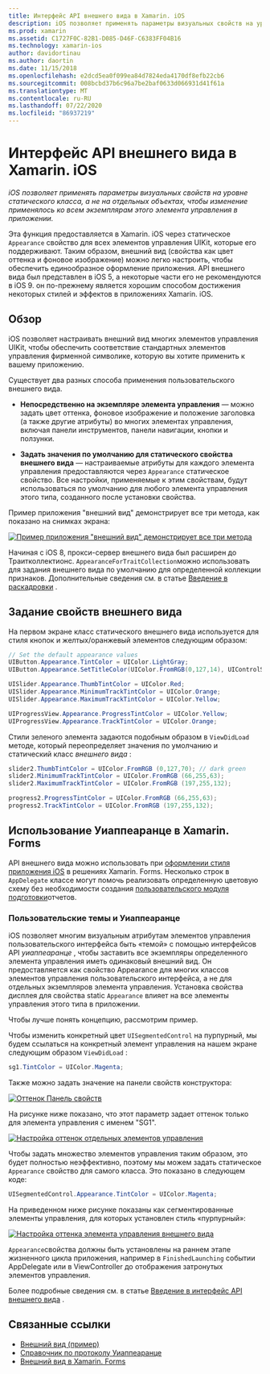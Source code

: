 ```yaml
---
title: Интерфейс API внешнего вида в Xamarin. iOS
description: iOS позволяет применять параметры визуальных свойств на уровне статического класса, а не на отдельных объектах, чтобы изменение применялось ко всем экземплярам этого элемента управления в приложении.
ms.prod: xamarin
ms.assetid: C1727F0C-82B1-D085-D46F-C6383FF04B16
ms.technology: xamarin-ios
author: davidortinau
ms.author: daortin
ms.date: 11/15/2018
ms.openlocfilehash: e2dcd5ea0f099ea84d7824eda4170df8efb22cb6
ms.sourcegitcommit: 008bcbd37b6c96a7be2baf0633d066931d41f61a
ms.translationtype: MT
ms.contentlocale: ru-RU
ms.lasthandoff: 07/22/2020
ms.locfileid: "86937219"
---
```

# <a name="appearance-api-in-xamarinios"></a>Интерфейс API внешнего вида в Xamarin. iOS

_iOS позволяет применять параметры визуальных свойств на уровне статического класса, а не на отдельных объектах, чтобы изменение применялось ко всем экземплярам этого элемента управления в приложении._

Эта функция предоставляется в Xamarin. iOS через статическое `Appearance` свойство для всех элементов управления UIKit, которые его поддерживают. Таким образом, внешний вид (свойства как цвет оттенка и фоновое изображение) можно легко настроить, чтобы обеспечить единообразное оформление приложения. API внешнего вида был представлен в iOS 5, а некоторые части его не рекомендуются в iOS 9. он по-прежнему является хорошим способом достижения некоторых стилей и эффектов в приложениях Xamarin. iOS.

## <a name="overview"></a>Обзор

iOS позволяет настраивать внешний вид многих элементов управления UIKit, чтобы обеспечить соответствие стандартных элементов управления фирменной символике, которую вы хотите применить к вашему приложению.

Существует два разных способа применения пользовательского внешнего вида.

- **Непосредственно на экземпляре элемента управления** — можно задать цвет оттенка, фоновое изображение и положение заголовка (а также другие атрибуты) во многих элементах управления, включая панели инструментов, панели навигации, кнопки и ползунки.

- **Задать значения по умолчанию для статического свойства внешнего вида** — настраиваемые атрибуты для каждого элемента управления предоставляются через `Appearance` статическое свойство. Все настройки, применяемые к этим свойствам, будут использоваться по умолчанию для любого элемента управления этого типа, созданного после установки свойства.

Пример приложения "внешний вид" демонстрирует все три метода, как показано на снимках экрана:

[![Пример приложения "внешний вид" демонстрирует все три метода](introduction-to-the-appearance-api-images/appearance01-sml.png)](introduction-to-the-appearance-api-images/appearance01.png#lightbox)

Начиная с iOS 8, прокси-сервер внешнего вида был расширен до Траитколлектионс.
 `AppearanceForTraitCollection`можно использовать для задания внешнего вида по умолчанию для определенной коллекции признаков. Дополнительные сведения см. в статье [Введение в раскадровки](~/ios/user-interface/storyboards/unified-storyboards.md) .

## <a name="setting-appearance-properties"></a>Задание свойств внешнего вида

На первом экране класс статического внешнего вида используется для стиля кнопок и желтых/оранжевый элементов следующим образом:

```csharp
// Set the default appearance values
UIButton.Appearance.TintColor = UIColor.LightGray;
UIButton.Appearance.SetTitleColor(UIColor.FromRGB(0,127,14), UIControlState.Normal);

UISlider.Appearance.ThumbTintColor = UIColor.Red;
UISlider.Appearance.MinimumTrackTintColor = UIColor.Orange;
UISlider.Appearance.MaximumTrackTintColor = UIColor.Yellow;

UIProgressView.Appearance.ProgressTintColor = UIColor.Yellow;
UIProgressView.Appearance.TrackTintColor = UIColor.Orange;
```

Стили зеленого элемента задаются подобным образом в `ViewDidLoad` методе, который переопределяет значения по умолчанию и статический класс *внешнего вида* :

```csharp
slider2.ThumbTintColor = UIColor.FromRGB (0,127,70); // dark green
slider2.MinimumTrackTintColor = UIColor.FromRGB (66,255,63);
slider2.MaximumTrackTintColor = UIColor.FromRGB (197,255,132);
```

```csharp
progress2.ProgressTintColor = UIColor.FromRGB (66,255,63);
progress2.TrackTintColor = UIColor.FromRGB (197,255,132);
```

## <a name="using-uiappearance-in-xamarinforms"></a>Использование Уиаппеаранце в Xamarin. Forms

API внешнего вида можно использовать при [оформлении стиля приложения iOS](~/xamarin-forms/platform/ios/formatting.md#uiappearance-api) в решениях Xamarin. Forms. Несколько строк в `AppDelegate` классе могут помочь реализовать определенную цветовую схему без необходимости создания [пользовательского модуля подготовки](~/xamarin-forms/app-fundamentals/custom-renderer/index.md)отчетов.

### <a name="custom-themes-and-uiappearance"></a>Пользовательские темы и Уиаппеаранце

iOS позволяет многим визуальным атрибутам элементов управления пользовательского интерфейса быть «темой» с помощью интерфейсов API *уиаппеаранце* , чтобы заставить все экземпляры определенного элемента управления иметь одинаковый внешний вид. Он предоставляется как свойство Appearance для многих классов элементов управления пользовательского интерфейса, а не для отдельных экземпляров элемента управления. Установка свойства дисплея для свойства static `Appearance` влияет на все элементы управления этого типа в приложении.

Чтобы лучше понять концепцию, рассмотрим пример.

Чтобы изменить конкретный цвет `UISegmentedControl` на пурпурный, мы будем ссылаться на конкретный элемент управления на нашем экране следующим образом `ViewDidLoad` :

```csharp
sg1.TintColor = UIColor.Magenta;
```

Также можно задать значение на панели свойств конструктора:

[![Оттенок Панель свойств](introduction-to-the-appearance-api-images/propertiespadtint.png)](introduction-to-the-appearance-api-images/propertiespadtint.png#lightbox)

На рисунке ниже показано, что этот параметр задает оттенок только для элемента управления с именем "SG1".

[![Настройка оттенок отдельных элементов управления](introduction-to-the-appearance-api-images/image53.png)](introduction-to-the-appearance-api-images/image53.png#lightbox)

Чтобы задать множество элементов управления таким образом, это будет полностью неэффективно, поэтому мы можем задать статическое `Appearance` свойство для самого класса. Это показано в следующем коде:

```csharp
UISegmentedControl.Appearance.TintColor = UIColor.Magenta;
```

На приведенном ниже рисунке показаны как сегментированные элементы управления, для которых установлен стиль «пурпурный»:

[![Настройка оттенка элемента управления внешнего вида](introduction-to-the-appearance-api-images/image54.png)](introduction-to-the-appearance-api-images/image54.png#lightbox)

`Appearance`свойства должны быть установлены на раннем этапе жизненного цикла приложения, например в `FinishedLaunching` событии AppDelegate или в ViewController до отображения затронутых элементов управления.

Более подробные сведения см. в статье [Введение в интерфейс API внешнего вида](~/ios/user-interface/ios-ui/introduction-to-the-appearance-api.md) .

## <a name="related-links"></a>Связанные ссылки

- [Внешний вид (пример)](https://docs.microsoft.com/samples/xamarin/ios-samples/appearance)
- [Справочник по протоколу Уиаппеаранце](https://developer.apple.com/library/ios/documentation/UIKit/Reference/UIAppearance_Protocol/)
- [Внешний вид в Xamarin. Forms](~/xamarin-forms/platform/ios/formatting.md#uiappearance-api)
